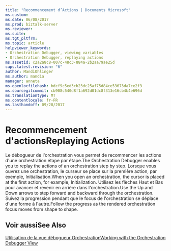 ```yaml
---
title: "Recommencement d’Actions | Documents Microsoft"
ms.custom: 
ms.date: 06/08/2017
ms.prod: biztalk-server
ms.reviewer: 
ms.suite: 
ms.tgt_pltfrm: 
ms.topic: article
helpviewer_keywords:
- Orchestration Debugger, viewing variables
- Orchestration Debugger, replaying actions
ms.assetid: c2a2a8c8-007c-48c3-884a-2b2aa79ae25d
caps.latest.revision: "6"
author: MandiOhlinger
ms.author: mandia
manager: anneta
ms.openlocfilehash: bdcf9c5ed3cb23dc25af75d84ce53673da7ce2f3
ms.sourcegitcommit: cb908c540d8f1a692d01dc8f313e16cb4b4e696d
ms.translationtype: MT
ms.contentlocale: fr-FR
ms.lasthandoff: 09/20/2017
---
```

# <a name="replaying-actions"></a><span data-ttu-id="08e7a-102">Recommencement d'actions</span><span class="sxs-lookup"><span data-stu-id="08e7a-102">Replaying Actions</span></span>
<span data-ttu-id="08e7a-103">Le débogueur de l'orchestration vous permet de recommencer les actions d'une orchestration étape par étape.</span><span class="sxs-lookup"><span data-stu-id="08e7a-103">The Orchestration Debugger enables you to replay the actions of an orchestration step by step.</span></span> <span data-ttu-id="08e7a-104">Lorsque vous ouvrez une orchestration, le curseur se place sur la première action, par exemple, Initialisation.</span><span class="sxs-lookup"><span data-stu-id="08e7a-104">When you open an orchestration, the cursor is placed at the first action, for example, Initialization.</span></span> <span data-ttu-id="08e7a-105">Utilisez les flèches Haut et Bas pour avancer et revenir en arrière dans l'orchestration.</span><span class="sxs-lookup"><span data-stu-id="08e7a-105">Use the Up and Down arrows to step forward and backward through the orchestration.</span></span> <span data-ttu-id="08e7a-106">Suivez la progression pendant que le focus de l'orchestration se déplace d'une forme à l'autre.</span><span class="sxs-lookup"><span data-stu-id="08e7a-106">Follow the progress as the rendered orchestration focus moves from shape to shape.</span></span>  
  
## <a name="see-also"></a><span data-ttu-id="08e7a-107">Voir aussi</span><span class="sxs-lookup"><span data-stu-id="08e7a-107">See Also</span></span>  
 [<span data-ttu-id="08e7a-108">Utilisation de la vue débogueur Orchestration</span><span class="sxs-lookup"><span data-stu-id="08e7a-108">Working with the Orchestration Debugger View</span></span>](../core/working-with-the-orchestration-debugger-view.md)